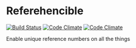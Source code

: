 Referehencible
================================================================================

[![Build Status](https://secure.travis-ci.org/jfelchner/referehencible.png?branch=master)](http://travis-ci.org/jfelchner/referehencible) [![Code Climate](https://codeclimate.com/github/jfelchner/referehencible.png)](https://codeclimate.com/github/jfelchner/referehencible) [![Code Climate](https://codeclimate.com/github/jfelchner/referehencible/coverage.png)](https://codeclimate.com/github/jfelchner/referehencible)

Enable unique reference numbers on all the things
